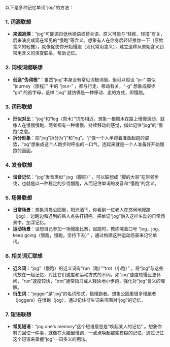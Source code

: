 以下是多种记忆单词“jog”的方法：
### 1. 词源联想
 - **来源追溯**：“jog”可能源自低地德语或荷兰语，原义可能与“轻推、轻撞”有关，后来演变成现在常见的“慢跑”等含义。想象有人在你身后轻轻推你一下（原始含义的轻推），就像促使你开始慢跑（现代常用含义），建立这种从原始含义到常用含义的演变联系，帮助记忆。
### 2. 词根词缀联想
 - **创造“伪词根”**：虽然“jog”本身没有常见词根词缀，但可以假设 “jo-” 类似 “journey（旅程）” 中的 “jour-” ，都与行走、移动有关，“-g” 想象成脚步 “go” 的首字母，这样 “jog” 就仿佛是一种移动、走的方式，即慢跑。
### 3. 词形联想
 - **形似对比**：“jog”和“log（原木）”词形相近。想象一根原木在路上慢慢滚动，就像人在慢慢慢跑，两者都有一种缓慢、持续移动的感觉，借此记住“jog”的“慢跑”之意。
 - **拆分形象**：把“jog”拆分为“j”和“og”。“j”像一个人半蹲着准备起跑的姿势，“og”想象成这个人跑步时呼出的一口气，连起来就是一个人准备好开始慢跑的画面。
### 4. 发音联想
 - **谐音记忆**：“jog”发音类似“ jog（脚哥）” ，可以联想成 “脚的大哥”在带领步伐，也就是以一种稳定的步伐慢跑，从而记住单词的发音和“慢跑”的含义。
### 5. 场景联想
 - **日常场景**：想象清晨公园里，阳光洒下，你看到一位老人在悠闲地慢跑（jog），边跑边和遇到的熟人点头打招呼。把单词“jog”融入这样生动的日常场景中，加深记忆。
 - **运动场景**：设想自己参加一场慢跑比赛，起跑时，教练喊着口号 “jog，jog，keep going（慢跑，慢跑，坚持下去）” ，通过构建这种运动场景来记忆单词。
### 6. 相关词汇联想
 - **近义词**：“jog”（慢跑）的近义词有“run（跑）”“trot（小跑）” 。将“jog”与这些词放在一起记忆，对比它们速度和运动方式的不同，如“jog”速度较慢且更休闲，“run”速度较快，“trot”通常指马或人轻快地小步跑，强化对“jog”含义的理解。
 - **衍生词**：“jogger”是“jog”的名词形式，指慢跑者。想象公园里很多慢跑者（joggers）在慢跑（jog），通过记住衍生词来巩固对“jog”的记忆。
### 7. 短语联想
 - **常见短语**：“jog one's memory”这个短语意思是“唤起某人的记忆” 。想象你努力回忆一件事，就像在大脑里慢跑，一点点唤起那些模糊的记忆，通过记住这个短语来掌握“jog”一词多义的用法。 